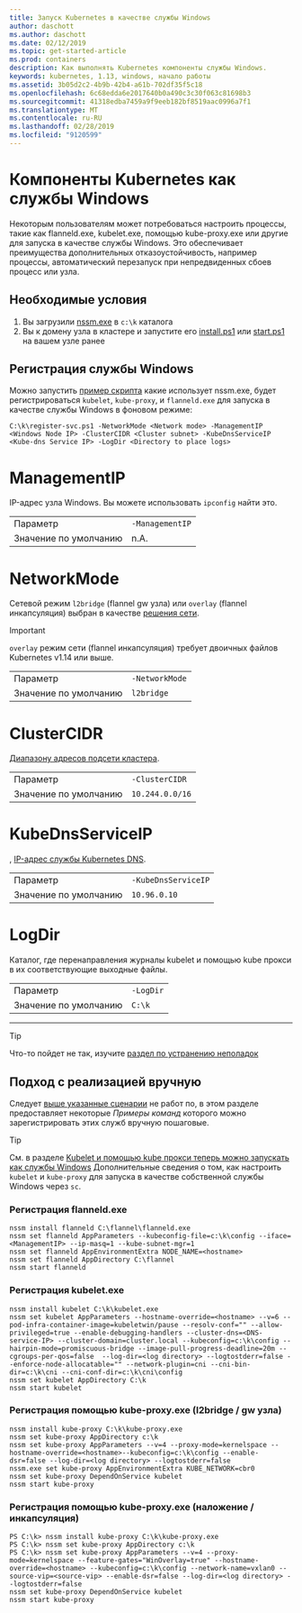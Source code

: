 ```yaml
---
title: Запуск Kubernetes в качестве службы Windows
author: daschott
ms.author: daschott
ms.date: 02/12/2019
ms.topic: get-started-article
ms.prod: containers
description: Как выполнять Kubernetes компоненты службы Windows.
keywords: kubernetes, 1.13, windows, начало работы
ms.assetid: 3b05d2c2-4b9b-42b4-a61b-702df35f5c18
ms.openlocfilehash: 6c68edda6e2017640b0a490c3c30f063c81698b3
ms.sourcegitcommit: 41318edba7459a9f9eeb182bf8519aac0996a7f1
ms.translationtype: MT
ms.contentlocale: ru-RU
ms.lasthandoff: 02/28/2019
ms.locfileid: "9120599"
---
```

# <a name="kubernetes-components-as-windows-services"></a>Компоненты Kubernetes как службы Windows 

Некоторым пользователям может потребоваться настроить процессы, такие как flanneld.exe, kubelet.exe, помощью kube-proxy.exe или другие для запуска в качестве службы Windows. Это обеспечивает преимущества дополнительных отказоустойчивость, например процессы, автоматический перезапуск при непредвиденных сбоев процесс или узла.


## <a name="prerequisites"></a>Необходимые условия
1. Вы загрузили [nssm.exe](https://nssm.cc/download) в `c:\k` каталога
2. Вы к домену узла в кластере и запустите его [install.ps1](https://github.com/Microsoft/SDN/tree/master/Kubernetes/flannel/install.ps1) или [start.ps1](https://github.com/Microsoft/SDN/blob/master/Kubernetes/flannel/start.ps1) на вашем узле ранее

## <a name="registering-windows-services"></a>Регистрация службы Windows
Можно запустить [пример скрипта](https://github.com/Microsoft/SDN/tree/master/Kubernetes/flannel/register-svc.ps1) какие использует nssm.exe, будет регистрироваться `kubelet`, `kube-proxy`, и `flanneld.exe` для запуска в качестве службы Windows в фоновом режиме:

```
C:\k\register-svc.ps1 -NetworkMode <Network mode> -ManagementIP <Windows Node IP> -ClusterCIDR <Cluster subnet> -KubeDnsServiceIP <Kube-dns Service IP> -LogDir <Directory to place logs>
```

# [<a name="managementip"></a>ManagementIP](#tab/ManagementIP)
IP-адрес узла Windows. Вы можете использовать `ipconfig` найти это.

|  |  | 
|---------|---------|
|Параметр     | `-ManagementIP`        |
|Значение по умолчанию    | n.A.        |


# [<a name="networkmode"></a>NetworkMode](#tab/NetworkMode)
Сетевой режим `l2bridge` (flannel gw узла) или `overlay` (flannel инкапсуляция) выбран в качестве [решения сети](./network-topologies.md).

> [!Important] 
> `overlay` режим сети (flannel инкапсуляция) требует двоичных файлов Kubernetes v1.14 или выше.

|  |  | 
|---------|---------|
|Параметр     | `-NetworkMode`        |
|Значение по умолчанию    | `l2bridge`        |


# [<a name="clustercidr"></a>ClusterCIDR](#tab/ClusterCIDR)
[Диапазону адресов подсети кластера](./getting-started-kubernetes-windows.md#cluster-subnet-def).

|  |  | 
|---------|---------|
|Параметр     | `-ClusterCIDR`        |
|Значение по умолчанию    | `10.244.0.0/16`        |


# [<a name="kubednsserviceip"></a>KubeDnsServiceIP](#tab/KubeDnsServiceIP)
, [IP-адрес службы Kubernetes DNS](./getting-started-kubernetes-windows.md#kube-dns-def).

|  |  | 
|---------|---------|
|Параметр     | `-KubeDnsServiceIP`        |
|Значение по умолчанию    | `10.96.0.10`        |


# [<a name="logdir"></a>LogDir](#tab/LogDir)
Каталог, где перенаправления журналы kubelet и помощью kube прокси в их соответствующие выходные файлы.

|  |  | 
|---------|---------|
|Параметр     | `-LogDir`        |
|Значение по умолчанию    | `C:\k`        |

---


> [!TIP] 
> Что-то пойдет не так, изучите [раздел по устранению неполадок](./common-problems.md#i-have-problems-running-kubernetes-processes-as-windows-services)

## <a name="manual-approach"></a>Подход с реализацией вручную
Следует [выше указанные сценарии](#registering-windows-services) не работ по, в этом разделе предоставляет некоторые *Примеры команд* которого можно зарегистрировать этих служб вручную пошаговые.

> [!TIP] 
> См. в разделе [Kubelet и помощью kube прокси теперь можно запускать как службы Windows](https://kubernetes.io/docs/getting-started-guides/windows/#kubelet-and-kube-proxy-can-now-run-as-windows-services) Дополнительные сведения о том, как настроить `kubelet` и `kube-proxy` для запуска в качестве собственной службы Windows через `sc`.

### <a name="register-flanneldexe"></a>Регистрация flanneld.exe
```
nssm install flanneld C:\flannel\flanneld.exe
nssm set flanneld AppParameters --kubeconfig-file=c:\k\config --iface=<ManagementIP> --ip-masq=1 --kube-subnet-mgr=1
nssm set flanneld AppEnvironmentExtra NODE_NAME=<hostname>
nssm set flanneld AppDirectory C:\flannel
nssm start flanneld
```

### <a name="register-kubeletexe"></a>Регистрация kubelet.exe
```
nssm install kubelet C:\k\kubelet.exe
nssm set kubelet AppParameters --hostname-override=<hostname> --v=6 --pod-infra-container-image=kubeletwin/pause --resolv-conf="" --allow-privileged=true --enable-debugging-handlers --cluster-dns=<DNS-service-IP> --cluster-domain=cluster.local --kubeconfig=c:\k\config --hairpin-mode=promiscuous-bridge --image-pull-progress-deadline=20m --cgroups-per-qos=false  --log-dir=<log directory> --logtostderr=false --enforce-node-allocatable="" --network-plugin=cni --cni-bin-dir=c:\k\cni --cni-conf-dir=c:\k\cni\config
nssm set kubelet AppDirectory C:\k
nssm start kubelet
```

### <a name="register-kube-proxyexe-l2bridge--host-gw"></a>Регистрация помощью kube-proxy.exe (l2bridge / gw узла)
```
nssm install kube-proxy C:\k\kube-proxy.exe
nssm set kube-proxy AppDirectory c:\k
nssm set kube-proxy AppParameters --v=4 --proxy-mode=kernelspace --hostname-override=<hostname>--kubeconfig=c:\k\config --enable-dsr=false --log-dir=<log directory> --logtostderr=false
nssm.exe set kube-proxy AppEnvironmentExtra KUBE_NETWORK=cbr0
nssm set kube-proxy DependOnService kubelet
nssm start kube-proxy
```

### <a name="register-kube-proxyexe-overlay--vxlan"></a>Регистрация помощью kube-proxy.exe (наложение / инкапсуляция)
```
PS C:\k> nssm install kube-proxy C:\k\kube-proxy.exe
PS C:\k> nssm set kube-proxy AppDirectory c:\k
PS C:\k> nssm set kube-proxy AppParameters --v=4 --proxy-mode=kernelspace --feature-gates="WinOverlay=true" --hostname-override=<hostname> --kubeconfig=c:\k\config --network-name=vxlan0 --source-vip=<source-vip> --enable-dsr=false --log-dir=<log directory> --logtostderr=false
nssm set kube-proxy DependOnService kubelet
nssm start kube-proxy
```
